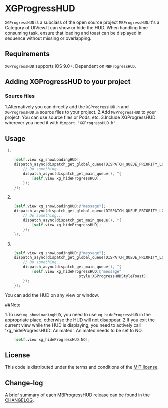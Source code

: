 # XGProgressHUD

`XGProgressHUD` is a subclass of the open source project `MBProgressHUD`.It's a Category of UIView.It can show or hide the HUD.
When handling time consuming task, ensure that loading and toast can be displayed in sequence without missing or overlapping.


## Requirements

`XGProgressHUD` supports iOS 9.0+. Dependent on `MBProgressHUD`. 

## Adding XGProgressHUD to your project

### Source files
1.Alternatively you can directly add the `XGProgressHUD.h` and `XGProgressHUD.m` source files to your project.
2.Add `MBProgressHUD` to your project. You can use source files or Pods, etc.
3.Include XGProgressHUD wherever you need it with `#import "XGProgressHUD.h"`.

## Usage
1.
```objective-c
    [self.view xg_showLoadingHUD];
    dispatch_async(dispatch_get_global_queue(DISPATCH_QUEUE_PRIORITY_LOW, 0), ^{
        // Do something...
        dispatch_async(dispatch_get_main_queue(), ^{
            [self.view xg_hideProgressHUD];
        });
    });
```

2.
```objective-c
    [self.view xg_showLoadingHUD:@"message"];
    dispatch_async(dispatch_get_global_queue(DISPATCH_QUEUE_PRIORITY_LOW, 0), ^{
        // Do something...
        dispatch_async(dispatch_get_main_queue(), ^{
            [self.view xg_hideProgressHUD];
        });
    });
```

3.
```objective-c
    [self.view xg_showLoadingHUD:@"message"];
    dispatch_async(dispatch_get_global_queue(DISPATCH_QUEUE_PRIORITY_LOW, 0), ^{
        // Do something...
        dispatch_async(dispatch_get_main_queue(), ^{
            [self.view xg_hideProgressHUD:@"message"
                                 style:XGProgressHUDStyleToast];
        });
    });
```

You can add the HUD on any view or window. 

##Note

1.To use `xg_showLoadingHUD`, you need to use `xg_hideProgressHUD` in the appropriate place, otherwise the HUD will not disappear.
2.If you exit the current view while the HUD is displaying, you need to actively call 'xg_hideProgressHUD: Animated'. Animated needs to be set to NO.

```objective-c
    [self.view xg_hideProgressHUD:NO];
```

## License

This code is distributed under the terms and conditions of the [MIT license](LICENSE).

## Change-log

A brief summary of each MBProgressHUD release can be found in the [CHANGELOG](CHANGELOG.mdown).
